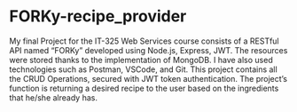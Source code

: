 # FORKy-recipe_provider
My final Project for the IT-325 Web Services course  consists of a RESTful API named “FORKy” developed using Node.js, Express, JWT.
The resources were stored thanks to the implementation of MongoDB. I have also used technologies such as Postman, VSCode, and Git.
This project contains all the CRUD Operations, secured with JWT token authentication.
The project’s function is returning a desired recipe to the user based on the ingredients that he/she already has.
